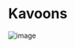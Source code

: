 # Kavoons

![image](https://user-images.githubusercontent.com/73172589/201754869-aebb2c51-0a7d-41b3-b75e-f9fb2b310cd4.png)
